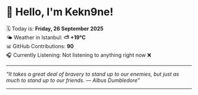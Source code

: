 # 👋 Hello, I'm Kekn9ne!

🗓️ Today is: **Friday, 26 September 2025**  
🌤️ Weather in Istanbul: **⛅️  +19°C**  
📊 GitHub Contributions: **90**  
🎧 Currently Listening: Not listening to anything right now ❌

---

_"It takes a great deal of bravery to stand up to our enemies, but just as much to stand up to our friends. — *Albus Dumbledore*"_

---

